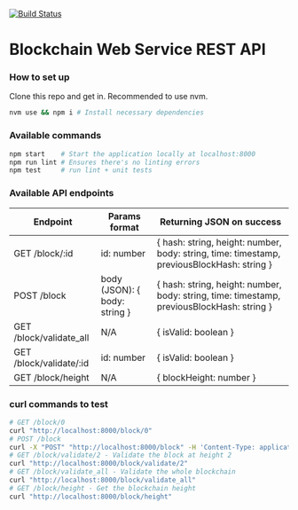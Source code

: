 [![Build Status](https://travis-ci.org/yhagio/blockchain_rest_api.svg?branch=master)](https://travis-ci.org/yhagio/blockchain_rest_api)

# Blockchain Web Service REST API

### How to set up

Clone this repo and get in.
Recommended to use nvm.

```bash
nvm use && npm i # Install necessary dependencies
```

### Available commands

```bash
npm start    # Start the application locally at localhost:8000
npm run lint # Ensures there's no linting errors
npm test     # run lint + unit tests
```

### Available API endpoints

| Endpoint                | Params format                 | Returning JSON on success                                                                  |
| ----------------------- | ----------------------------- | ------------------------------------------------------------------------------------------ |
| GET /block/:id          | id: number                    | { hash: string, height: number, body: string, time: timestamp, previousBlockHash: string } |
| POST /block             | body (JSON): { body: string } | { hash: string, height: number, body: string, time: timestamp, previousBlockHash: string } |
| GET /block/validate_all | N/A                           | { isValid: boolean }                                                                       |
| GET /block/validate/:id | id: number                    | { isValid: boolean }                                                                       |
| GET /block/height       | N/A                           | { blockHeight: number }                                                                    |

### curl commands to test

```bash
# GET /block/0
curl "http://localhost:8000/block/0"
# POST /block
curl -X "POST" "http://localhost:8000/block" -H 'Content-Type: application/json' -d $'{"body":"awesome test body"}'
# GET /block/validate/2 - Validate the block at height 2
curl "http://localhost:8000/block/validate/2"
# GET /block/validate_all - Validate the whole blockchain
curl "http://localhost:8000/block/validate_all"
# GET /block/height - Get the blockchain height
curl "http://localhost:8000/block/height"
```
